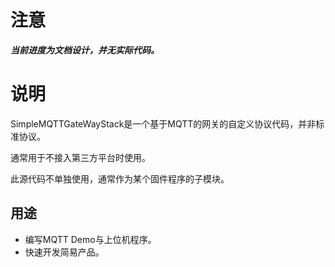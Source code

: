 

# 注意

***当前进度为文档设计，并无实际代码。***

# 说明

SimpleMQTTGateWayStack是一个基于MQTT的网关的自定义协议代码，并非标准协议。

通常用于不接入第三方平台时使用。

此源代码不单独使用，通常作为某个固件程序的子模块。

## 用途

- 编写MQTT Demo与上位机程序。
- 快速开发简易产品。